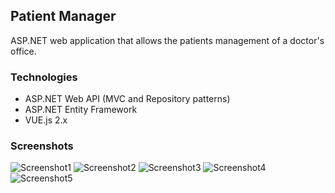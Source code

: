 ## Patient Manager
ASP.NET web application that allows the patients management of a doctor's office.
### Technologies
- ASP.NET Web API (MVC and Repository patterns)
- ASP.NET Entity Framework
- VUE.js 2.x
### Screenshots
![Screenshot1](https://raw.githubusercontent.com/sayfessyd/patients-manager/master/screenshots/Screenshot1.png)
![Screenshot2](https://raw.githubusercontent.com/sayfessyd/patients-manager/master/screenshots/Screenshot2.png)
![Screenshot3](https://raw.githubusercontent.com/sayfessyd/patients-manager/master/screenshots/Screenshot3.png)
![Screenshot4](https://raw.githubusercontent.com/sayfessyd/patients-manager/master/screenshots/Screenshot4.png)
![Screenshot5](https://raw.githubusercontent.com/sayfessyd/patients-manager/master/screenshots/Screenshot5.png)
